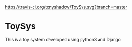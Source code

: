 https://travis-ci.org/tonyshadow/ToySys.svg?branch=master
# ToySys
This is a toy system developed using python3 and Django

